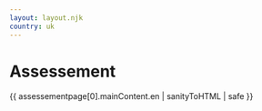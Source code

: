 ```yaml
---
layout: layout.njk
country: uk
---
```


# Assessement
{{ assessementpage[0].mainContent.en | sanityToHTML | safe }}

  